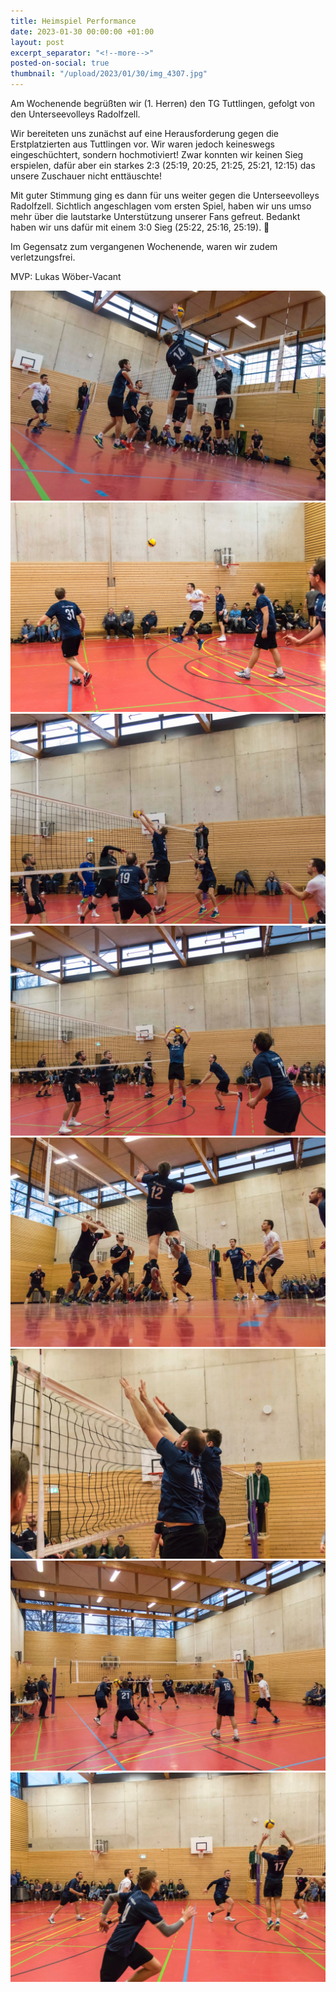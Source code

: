 ```yaml
---
title: Heimspiel Performance
date: 2023-01-30 00:00:00 +01:00
layout: post
excerpt_separator: "<!--more-->"
posted-on-social: true
thumbnail: "/upload/2023/01/30/img_4307.jpg"
---
```


Am Wochenende begrüßten wir (1. Herren) den TG Tuttlingen, gefolgt von den Unterseevolleys Radolfzell.

Wir bereiteten uns zunächst auf eine Herausforderung gegen die Erstplatzierten aus Tuttlingen vor. Wir waren jedoch keineswegs eingeschüchtert, sondern hochmotiviert! Zwar konnten wir keinen Sieg erspielen, dafür aber ein starkes 2:3 (25:19, 20:25, 21:25, 25:21, 12:15) das unsere Zuschauer nicht enttäuschte!

Mit guter Stimmung ging es dann für uns weiter gegen die Unterseevolleys Radolfzell. Sichtlich angeschlagen vom ersten Spiel, haben wir uns umso mehr über die lautstarke Unterstützung unserer Fans gefreut. Bedankt haben wir uns dafür mit einem 3:0 Sieg (25:22, 25:16, 25:19). 💪

Im Gegensatz zum vergangenen Wochenende, waren wir zudem verletzungsfrei.

MVP: Lukas Wöber-Vacant

![](/upload/2023/01/30/img_4136.jpg)![](/upload/2023/01/30/img_4145.jpg)![](/upload/2023/01/30/img_4152.jpg)![](/upload/2023/01/30/img_4194.jpg)![](/upload/2023/01/30/img_4230.jpg)![](/upload/2023/01/30/img_4282.jpg)![](/upload/2023/01/30/img_4318.jpg)![](/upload/2023/01/30/img_4363.jpg)